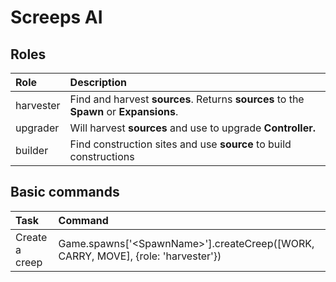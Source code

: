 # Screeps AI

## Roles

| Role | Description |
| :--- | :--- |
| harvester | Find and harvest **sources**.  Returns **sources** to the **Spawn** or **Expansions**. |
| upgrader | Will harvest **sources** and use to upgrade **Controller.** |
| builder | Find construction sites and use **source** to build constructions |



## Basic commands

| Task | Command |
| :--- | :--- |
| Create a creep | Game.spawns\['&lt;SpawnName&gt;'\].createCreep\(\[WORK, CARRY, MOVE\], {role: 'harvester'}\) |



